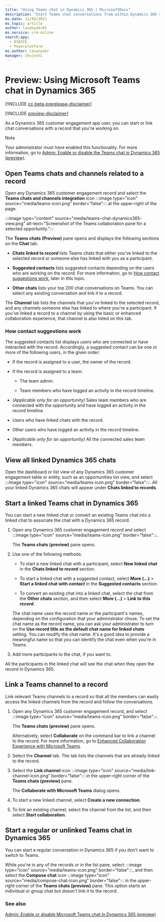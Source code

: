 ```yaml
---
title: "Using Teams chat in Dynamics 365 | MicrosoftDocs"
description: "Start Teams chat conversations from within Dynamics 365 customer engagement apps and link them to records"
ms.date: 11/03/2021
ms.topic: article
author: lavanyakr01
ms.service: crm-online
search.app: 
  - D365CE
  - Powerplatform
ms.author: lavanyakr
manager: shujoshi
---
```


# Preview: Using Microsoft Teams chat in Dynamics 365

[!INCLUDE [cc-beta-prerelease-disclaimer](../includes/cc-beta-prerelease-disclaimer.md)]

[!INCLUDE [preview-disclaimer](../includes/preview-disclaimer.md)]

As a Dynamics 365 customer engagement app user, you can start or link chat conversations with a record that you're working on.  

> [!NOTE]
> Your administrator must have enabled this functionality. For more information, go to [Admin: Enable or disable the Teams chat in Dynamics 365 (preview)](enable-teams-chat.md).

## Open Teams chats and channels related to a record

Open any Dynamics 365 customer engagement record and select the **Teams chats and channels integration** icon :::image type="icon" source="media/teams-icon.png" border="false"::: at the upper-right of the page.

:::image type="content" source="media/teams-chat-dynamics365-view.png" alt-text="Screenshot of the Teams collaboration pane for a selected opportunity.":::

The **Teams chats (Preview)** pane opens and displays the following sections on the **Chat** tab:

- **Chats linked to *record*** lists Teams chats that either you've linked to the selected record or someone else has linked with you as a participant.
    
- **Suggested contacts** lists suggested contacts depending on the users who are working on the record. For more information, go to [How contact suggestions work](#how-contact-suggestions-work), later in this topic.

- **Other chats** lists your top 200 chat conversations on Teams. You can select any existing conversation and link it to a record.

The **Channel** tab lists the channels that you've linked to the selected record, and any channels someone else has linked to where you're a participant. If you've linked a record to a channel by using the basic or enhanced collaboration experience, that channel is also listed on this tab.

### How contact suggestions work

The suggested contacts list displays users who are connected or have interacted with the record. Accordingly, a suggested contact can be one or more of the following users, in the given order:

-   If the record is assigned to a user, the owner of the record.

-   If the record is assigned to a team:

    -   The team admin.

    -   Team members who have logged an activity in the record timeline.

-   *(Applicable only for an opportunity)* Sales team members who are connected with the opportunity and have logged an activity in the record timeline.

-   Users who have linked chats with the record.

-   Other users who have logged an activity in the record timeline.

-   *(Applicable only for an opportunity)* All the connected sales team members.

## View all linked Dynamics 365 chats

Open the dashboard or list view of any Dynamics 365 customer engagement table or entity, such as an opportunities list view, and select :::image type="icon" source="media/teams-icon.png" border="false":::. All your linked Dynamics 365 chats will appear under **Chats linked to records**.

## Start a linked Teams chat in Dynamics 365

You can start a new linked chat or convert an existing Teams chat into a linked chat to associate the chat with a Dynamics 365 record.

1.  Open any Dynamics 365 customer engagement record and select :::image type="icon" source="media/teams-icon.png" border="false":::.

    The **Teams chats (preview)** pane opens.

2.  Use one of the following methods:

    -  To start a new linked chat with a participant, select **New linked chat** in the **Chats linked to *record*** section.

    -  To start a linked chat with a suggested contact, select **More (…)** > **Start a linked chat with _contact_** in the **Suggested contacts** section.

    -  To convert an existing chat into a linked chat, select the chat from the **Other chats** section, and then select **More (…)** > **Link to this _record_**.

    The chat name uses the record name or the participant's names, depending on the configuration that your administrator chose. To set the chat name as the record name, you can ask your administrator to turn on the **Use record title as the default chat name for linked chats** setting. You can modify the chat name. It's a good idea to provide a meaningful name so that you can identify the chat even when you're in Teams.

3.  Add more participants to the chat, if you want to.

All the participants in the linked chat will see the chat when they open the record in Dynamics 365.

## Link a Teams channel to a record

Link relevant Teams channels to a record so that all the members can easily access the linked channels from the record and follow the conversations.

1.  Open any Dynamics 365 customer engagement record, and select :::image type="icon" source="media/teams-icon.png" border="false":::.

    The **Teams chats (preview)** pane opens.

    Alternatively, select **Collaborate** on the command bar to link a channel to the record. For more information, go to [Enhanced Collaboration Experience with Microsoft Teams](teams-collaboration-enhanced-experience.md).

2.  Select the **Channel** tab. The tab lists the channels that are already linked to the record.

3.  Select the **Link channel** icon :::image type="icon" source="media/link-channel-icon.png" border="false"::: in the upper-right corner of the **Teams chats (preview)** pane.

    The **Collaborate with Microsoft Teams** dialog opens.

4.  To start a new linked channel, select **Create a new connection**.

5.  To link an existing channel, select the channel from the list, and then select **Start collaboration**.

## Start a regular or unlinked Teams chat in Dynamics 365

You can start a regular conversation in Dynamics 365 if you don't want to switch to Teams.

While you're in any of the records or in the list pane, select :::image type="icon" source="media/teams-icon.png" border="false":::, and then select the **Compose chat** icon :::image type="icon" source="media/compose-chat-icon.png" border="false"::: in the upper-right corner of the **Teams chats (preview)** pane. This option starts an individual or group chat but doesn't link it to the record.

### See also

[Admin: Enable or disable Microsoft Teams chat in Dynamics 365 (preview)](enable-teams-chat.md)
